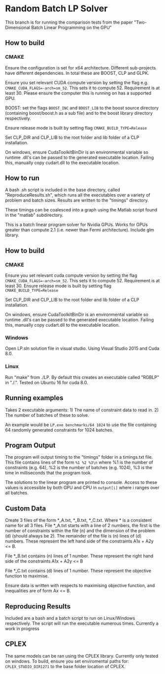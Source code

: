 # Random Batch LP Solver

This branch is for running the comparison tests from the paper "Two-Dimensional Batch Linear Programming on the GPU"

## How to build

### CMAKE

Ensure the configuration is set for x64 architecture. Different sub-projects have different dependencies. In total these are BOOST, CLP and GLPK.

Ensure you set relevant CUDA compute version by setting the flag e.g. `CMAKE_CUDA_FLAGS=-arch=sm_52`. This sets it to compute 52. Requirement is at least 30. Please ensure the computer this is running on has a supported GPU.

BOOST: set the flags `BOOST_INC` and `BOOST_LIB` to the boost source directory (containing boost/boost.h as a sub file) and to the boost library directory respectively.

Ensure release mode is built by setting flag `CMAKE_BUILD_TYPE=Release`

Set CLP_DIR and CLP_LIB to the root folder and lib folder of a CLP installation.

On windows, ensure CudaToolkitBinDir is an environmental variable so runtime .dll's can be passed to the generated executable location. Failing this, manually copy cudart.dll to the executable location.





## How to run

A bash .sh script is included in the base directory, called "ReproduceResults.sh", which runs all the executables over a variety of problem and batch sizes. Results are written to the "timings" directory. 

These timings can be coalesced into a graph using the Matlab script found in the "matlab" subdirectory.




This is a batch linear program solver for Nvidia GPUs. Works for GPUs greater than compute 2.1 (i.e. newer than Fermi architecture). Include glm library.

## How to build

### CMAKE

Ensure you set relevant cuda compute version by setting the flag `CMAKE_CUDA_FLAGS=-arch=sm_52`. This sets it to compute 52. Requirement is at least 30.
Ensure release mode is built by setting flag `CMAKE_BUILD_TYPE=Release`

Set CLP_DIR and CLP_LIB to the root folder and lib folder of a CLP installation.

On windows, ensure CudaToolkitBinDir is an environmental variable so runtime .dll's can be passed to the generated executable location. Failing this, manually copy cudart.dll to the executable location.

### Windows

Open LP.sln solution file in visual studio. Using Visual Studio 2015 and Cuda 8.0.

### Linux

Run "make" from ./LP. By default this creates an executable called "RGBLP" in "./.". Tested on Ubuntu 16 for cuda 8.0.

## Running examples

Takes 2 executable arguments: 1) The name of constraint data to read in. 2) The number of batches of these to solve.

An example would be `LP.exe benchmarks/64 1024` to use the file containing 64 randomly generated constraints for 1024 batches.

## Program Output

The program will output timing to the "timings" folder in a timings.txt file. This file contains lines of the form `%1 %2 %3\n` where %1 is the number of constraints (e.g. 64), %2 is the number of batches (e.g. 1024), %3 is the time in milliseconds that the program took.

The solutions to the linear program are printed to console. Access to these values is accessible by both GPU and CPU in `output[i]` where i ranges over all batches.

## Custom Data
Create 3 files of the form *_A.txt, *_B.txt, *_C.txt. Where * is a consistent name for all 3 files.
File *_A.txt starts with a line of 2 numbers, the first is the number of constraints within the file (n) and the dimension of the problem (d) (should always be 2). The remainder of the file is (n) lines of (d) numbers. These represent the left hand side of the constraints A1x + A2y <= B.

File *_B.txt contains (n) lines of 1 number. These represent the right hand side of the constraints A1x + A2y <= B

File *_C.txt contains (d) lines of 1 number. These represent the objective function to maximise.

Ensure data is written with respects to maximising objective function, and inequalities are of form Ax <= B.

## Reproducing Results

Included are a bash and a batch script to run on Linux/Windows respectively. The script will run the executable numerous times. Currently a work in progress

## CPLEX

The same models can be ran using the CPLEX library. Currently only tested on windows. To build, ensure you set enviromental paths for: `CPLEX_STUDIO_DIR1271` to the base folder location of CPLEX.
